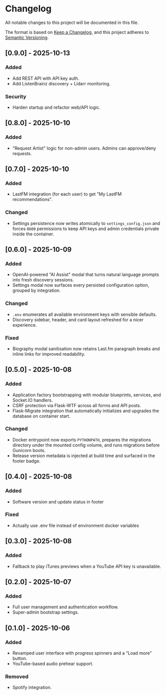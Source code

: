 # Changelog
All notable changes to this project will be documented in this file.

The format is based on [Keep a Changelog](https://keepachangelog.com/en/1.1.0/),
and this project adheres to [Semantic Versioning](https://semver.org/spec/v2.0.0.html).

## [0.9.0] - 2025-10-13
### Added
- Add REST API with API key auth.
- Add ListenBrainz discovery + Lidarr monitoring.

### Security
- Harden startup and refactor web/API logic.

## [0.8.0] - 2025-10-10
### Added
- "Request Artist" logic for non-admin users. Admins can approve/deny requests.

## [0.7.0] - 2025-10-10
### Added
- LastFM integration (for each user) to get "My LastFM recommendations".

### Changed
- Settings persistence now writes atomically to `settings_config.json` and forces `0600` permissions to keep API keys and admin credentials private inside the container.

## [0.6.0] - 2025-10-09
### Added
- OpenAI-powered "AI Assist" modal that turns natural language prompts into fresh discovery sessions.
- Settings modal now surfaces every persisted configuration option, grouped by integration.

### Changed
- `.env` enumerates all available environment keys with sensible defaults.
- Discovery sidebar, header, and card layout refreshed for a nicer experience.

### Fixed
- Biography modal sanitisation now retains Last.fm paragraph breaks and inline links for improved readability.

## [0.5.0] - 2025-10-08
### Added
- Application factory bootstrapping with modular blueprints, services, and Socket.IO handlers.
- CSRF protection via Flask-WTF across all forms and API posts.
- Flask-Migrate integration that automatically initializes and upgrades the database on container start.

### Changed
- Docker entrypoint now exports `PYTHONPATH`, prepares the migrations directory under the mounted config volume, and runs migrations before Gunicorn boots.
- Release version metadata is injected at build time and surfaced in the footer badge.

## [0.4.0] - 2025-10-08
### Added
- Software version and update status in footer

### Fixed
- Actually use .env file instead of environment docker variables

## [0.3.0] - 2025-10-08
### Added
- Fallback to play iTunes previews when a YouTube API key is unavailable.

## [0.2.0] - 2025-10-07
### Added
- Full user management and authentication workflow.
- Super-admin bootstrap settings.

## [0.1.0] - 2025-10-06
### Added
- Revamped user interface with progress spinners and a “Load more” button.
- YouTube-based audio prehear support.

### Removed
- Spotify integration.
